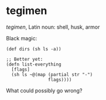 # tegimen

*tegimen*, Latin noun: shell, husk, armor

Black magic:

```
(def dirs (sh ls -a))

;; Better yet:
(defn list-everything
  [flags]
  (sh ls ~@(map (partial str "-")
                flags))))
```
What could possibly go wrong?
